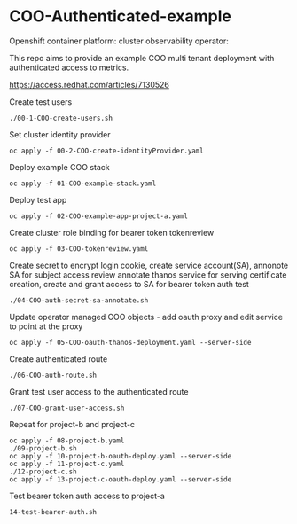 # COO-Authenticated-example

Openshift container platform: cluster observability operator:

This repo aims to provide an example COO multi tenant deployment with authenticated access to metrics.

https://access.redhat.com/articles/7130526 

Create test users
```
./00-1-COO-create-users.sh
```
Set cluster identity provider
```
oc apply -f 00-2-COO-create-identityProvider.yaml
```
Deploy example COO stack
```
oc apply -f 01-COO-example-stack.yaml
```
Deploy test app
```
oc apply -f 02-COO-example-app-project-a.yaml  
```
Create cluster role binding for bearer token tokenreview
```
oc apply -f 03-COO-tokenreview.yaml 
```
Create secret to encrypt login cookie, create service account(SA), annonote SA for subject access review 
annotate thanos service for serving certificate creation, create and grant access to SA for bearer token auth test
```
./04-COO-auth-secret-sa-annotate.sh
```

Update operator managed COO objects - add oauth proxy and edit service to point at the proxy
```
oc apply -f 05-COO-oauth-thanos-deployment.yaml --server-side
```

Create authenticated route
```
./06-COO-auth-route.sh
```

Grant test user access to the authenticated route
```
./07-COO-grant-user-access.sh
```

Repeat for project-b and project-c
```
oc apply -f 08-project-b.yaml
./09-project-b.sh
oc apply -f 10-project-b-oauth-deploy.yaml --server-side
oc apply -f 11-project-c.yaml
./12-project-c.sh
oc apply -f 13-project-c-oauth-deploy.yaml --server-side
```
Test bearer token auth access to project-a
```
14-test-bearer-auth.sh
```
